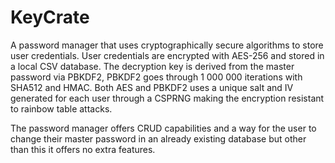 # KeyCrate
A password manager that uses cryptographically secure algorithms to store user credentials.
User credentials are encrypted with AES-256 and stored in a local CSV database.
The decryption key is derived from the master password via PBKDF2, PBKDF2 goes through 1 000 000 iterations with SHA512 and HMAC.
Both AES and PBKDF2 uses a unique salt and IV generated for each user through a CSPRNG making the encryption resistant to rainbow table attacks.

The password manager offers CRUD capabilities and a way for the user to change their master password in an already existing database but other than this it offers no extra features.